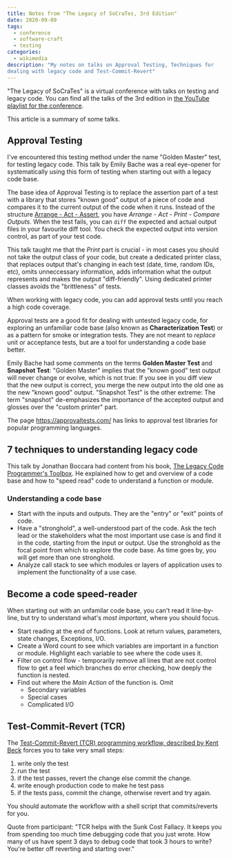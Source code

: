 ```yaml
---
title: Notes from "The Legacy of SoCraTes, 3rd Edition"
date: 2020-09-09
tags:
  - conference
  - software-craft
  - testing
categories:
  - wikimedia
description: "My notes on talks on Approval Testing, Techniques for
dealing with legacy code and Test-Commit-Revert"
---
```


"The Legacy of SoCraTes" is a virtual conference with talks on testing and
legacy code. You can find all the talks of the 3rd edition in [the YouTube
playlist for the
conference](https://www.youtube.com/watch?v=1bJzZvGLVzc&list=PL6fFtAv7wTb9gAbyklYJ2bsGmM4ykBTA1).

This article is a summary of some talks.

<!--more-->

## Approval Testing
I've encountered this testing method under the name "Golden Master" test,
for testing legacy code. This talk by Emily Bache was a real eye-opener for
systematically using this form of testing when starting out with
a legacy code base.

The base idea of Approval Testing is to replace the assertion part of a
test with a library that stores "known good" output of a piece of code and
compares it to the current output of the code when it runs. Instead of the
structure 
[Arrange - Act - Assert](http://wiki.c2.com/?ArrangeActAssert), you have
*Arrange - Act - Print - Compare Outputs*. When the test fails, you can `diff`
the expected and actual output files in your favourite diff tool. You
check the expected output into version control, as part of your test code. 

This talk taught me that the *Print* part is crucial - in most cases you
should not take the output class of your code, but create a dedicated
printer class, that replaces output that's changing in each test (date,
time, random IDs, etc), omits unneccessary information, adds information
what the output represents and makes the output "diff-friendly". Using
dedicated printer classes avoids the "brittleness" of tests.

When working with legacy code, you can add approval tests until you reach
a high code coverage.

Approval tests are a good fit for dealing with untested legacy code, for
exploring an unfamiliar code base (also known as **Characterization
Test**) or as a pattern for smoke or integration tests. They are not meant
to *replace* unit or acceptance tests, but are a tool for 
understanding a code base better.

Emily Bache had some comments on the terms **Golden Master Test** and
**Snapshot Test**: "Golden Master" implies that the "known good" test output
will never change or evolve, which is not true: If you see in you diff
view that the new output is correct, you merge the new output into the old
one as the new "known good" output. "Snapshot Test" is the other extreme:
The term "snapshot" de-emphasizes the importance of the accepted output
and glosses over the "custom printer" part.

The page https://approvaltests.com/ has links to approval test libraries for
popular programming languages.


## 7 techniques to understanding legacy code
This talk by Jonathan Boccara had content from his book, [The Legacy
Code Programmer's Toolbox](https://leanpub.com/legacycode). He explained
how to get and overview of a code base and how to "speed read" code to
understand a function or module.

### Understanding a code base

* Start with the inputs and outputs. They are the "entry" or "exit" points
  of code. 
* Have a "stronghold", a well-understood part of the code. Ask the tech
  lead or the stakeholders what the most important use case is and find it
  in the code, starting from the input or output. Use the stronghold as
  the focal point from which to explore the code base. As time goes by,
  you will get more than one stronghold.
* Analyze call stack to see which modules or layers of application uses to
  implement the functionality of a use case.
  
## Become a code speed-reader

When starting out with an unfamilar code base, you can't read it
line-by-line, but try to understand what's *most important*, where you
should focus. 

* Start reading at the end of functions. Look at return
  values, parameters, state changes, Exceptions, I/O.
* Create a Word count to see which variables are important in a function
  or module. Highlight each variable to see where the code uses it. 
* Filter on control flow - temporarily remove all lines that are not
  control flow to get a feel which branches do error checking, how deeply
  the function is nested. 
* Find out where the *Main Action* of the function is. Omit
	* Secondary variables
	* Special cases
	* Complicated I/O

## Test-Commit-Revert (TCR)

The [Test-Commit-Revert (TCR) programming workflow, described by Kent
Beck](https://medium.com/@kentbeck_7670/test-commit-revert-870bbd756864)
forces you to take very small steps:

1. write only the test
2. run the test
3. if the test passes, revert the change else commit the change.
4. write enough production code to make he test pass
5. if the tests pass, commit the change, otherwise revert and try again.

You should automate the workflow with a shell script that commits/reverts
for you.

Quote from participant: "TCR helps with the Sunk Cost Fallacy. It keeps you from spending too much time debugging code that you just wrote. How many of us have spent 3 days to debug code that took 3 hours to write? You're better off reverting and starting over."


